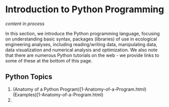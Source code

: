 # Introduction to Python Programming

*content in process*

In this section, we introduce the Python programming language, focusing on understanding basic syntax, packages (libraries) of use in ecological engineering analyses, including reading/writing data, manipulating data, data visualization and numerical analysis and optimization.  We also note that there are numerous Python tutorials on the web - we provide links to some of these at the bottom of this page.


## Python Topics


1. (Anatomy of a Python Program)[1-Anatomy-of-a-Program.html) (Examples)[1-Anatomy-of-a-Program.html)
2. 

